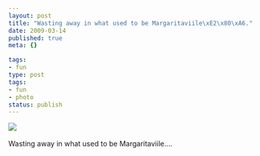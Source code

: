 ```yaml
---
layout: post
title: "Wasting away in what used to be Margaritaviile\xE2\x80\xA6."
date: 2009-03-14
published: true
meta: {}

tags:
- fun
type: post
tags:
- fun
- photo
status: publish
---
```

![](http://media.eick.us/2011/06/4Lbi8pbnEl29deui5CUdSIeoo1_500.jpg)<br /><br />Wasting away in what used to be Margaritaviile&#8230;.
